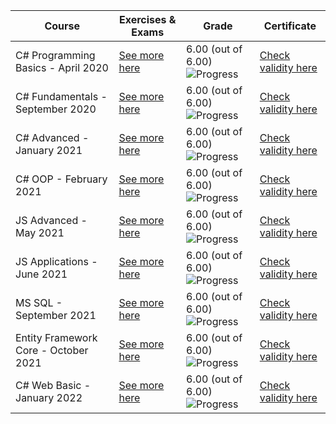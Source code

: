 | Course                                | Exercises & Exams                                                                                                                                | Grade                                                                   | Certificate                                                                    |
|---------------------------------------|--------------------------------------------------------------------------------------------------------------------------------------------------|-------------------------------------------------------------------------|--------------------------------------------------------------------------------|
| C# Programming Basics - April 2020    | [See more here](https://github.com/Alexander1811/Software-University-Exercises/tree/master/01.%20C%23%20Basics%20-%20April%202020)               | 6.00 (out of 6.00)![Progress](https://progress-bar.dev/100/?title=done) | [Check validity here](https://softuni.bg/Certificates/Details/82658/c24d49f4)  |
| C# Fundamentals - September 2020      | [See more here](https://github.com/Alexander1811/Software-University-Exercises/tree/master/02.%20C%23%20Fundamentals%20-%20September%202020)     | 6.00 (out of 6.00)![Progress](https://progress-bar.dev/100/?title=done) | [Check validity here](https://softuni.bg/certificates/details/96510/66718146)  |
| C# Advanced - January 2021            | [See more here](https://github.com/Alexander1811/Software-University-Exercises/tree/master/03.%20C%23%20Advanced%20-%20January%202021)           | 6.00 (out of 6.00)![Progress](https://progress-bar.dev/100/?title=done) | [Check validity here](https://softuni.bg/certificates/details/104773/e9e3799b) |
| C# OOP - February 2021                | [See more here](https://github.com/Alexander1811/Software-University-Exercises/tree/master/04.%20C%23%20OOP%20-%20February%202021)               | 6.00 (out of 6.00)![Progress](https://progress-bar.dev/100/?title=done) | [Check validity here](https://softuni.bg/certificates/details/104304/9ed63f8d) |
| JS Advanced - May 2021                | [See more here](https://github.com/Alexander1811/Software-University-Exercises/tree/master/05.%20JS%20Advanced%20-%20May%202021)                 | 6.00 (out of 6.00)![Progress](https://progress-bar.dev/100/?title=done) | [Check validity here](https://softuni.bg/certificates/details/108166/e764e733) |
| JS Applications - June 2021           | [See more here](https://github.com/Alexander1811/Software-University-Exercises/tree/master/06.%20JS%20Applications%20-%20June%202021)            | 6.00 (out of 6.00)![Progress](https://progress-bar.dev/100/?title=done) | [Check validity here](https://softuni.bg/certificates/details/110276/ea0cc9d3) |
| MS SQL - September 2021               | [See more here](https://github.com/Alexander1811/Software-University-Exercises/tree/master/07.%20MS-SQL%20-%20September%202021)                  | 6.00 (out of 6.00)![Progress](https://progress-bar.dev/100/?title=done) | [Check validity here](https://softuni.bg/certificates/details/113828/03f18b25) |
| Entity Framework Core - October 2021  | [See more here](https://github.com/Alexander1811/Software-University-Exercises/tree/master/08.%20Entity%20Framework%20Core%20-%20October%202021) | 6.00 (out of 6.00)![Progress](https://progress-bar.dev/100/?title=done) | [Check validity here](https://softuni.bg/certificates/details/119072/ca07453f) |
| C# Web Basic - January 2022           | [See more here](https://github.com/Alexander1811/Software-University-Exercises/tree/master/09.%20C%23%20Web%20Basics%20-%20January%202022)       | 6.00 (out of 6.00)![Progress](https://progress-bar.dev/100/?title=done) | [Check validity here](https://softuni.bg/certificates/details/126310/a7185d0c) |